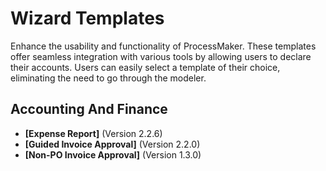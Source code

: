 # Wizard Templates
Enhance the usability and functionality of ProcessMaker. These templates offer seamless integration with various tools by allowing users to declare their accounts. Users can easily select a template of their choice, eliminating the need to go through the modeler.
## Accounting And Finance
- **[Expense Report]** (Version 2.2.6)
- **[Guided Invoice Approval]** (Version 2.2.0)
- **[Non-PO Invoice Approval]** (Version 1.3.0)
